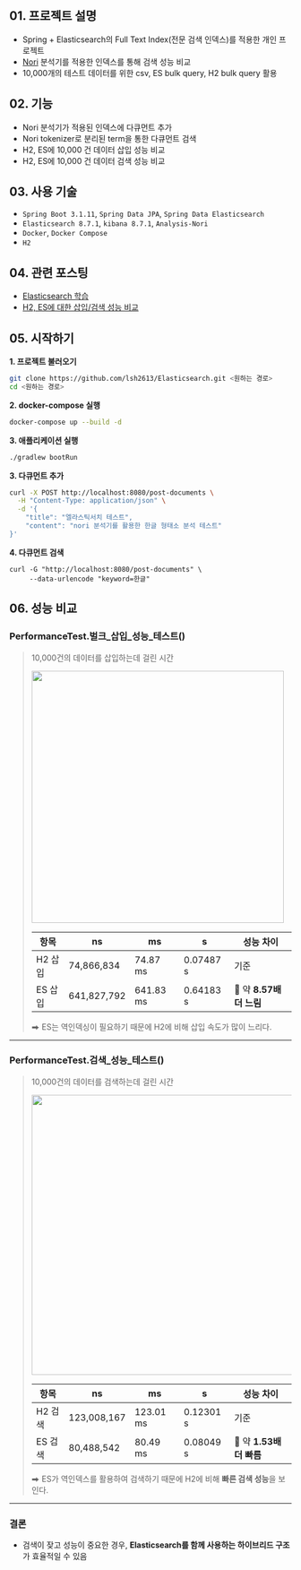 ## 01. 프로젝트 설명
- Spring + Elasticsearch의 Full Text Index(전문 검색 인덱스)를 적용한 개인 프로젝트
- [Nori](https://esbook.kimjmin.net/06-text-analysis/6.7-stemming/6.7.2-nori) 분석기를 적용한 인덱스를 통해 검색 성능 비교
- 10,000개의 테스트 데이터를 위한 csv, ES bulk query, H2 bulk query 활용

## 02. 기능
- Nori 분석기가 적용된 인덱스에 다큐먼트 추가 
- Nori tokenizer로 분리된 term을 통한 다큐먼트 검색
- H2, ES에 10,000 건 데이터 삽입 성능 비교 
- H2, ES에 10,000 건 데이터 검색 성능 비교

## 03. 사용 기술
- `Spring Boot 3.1.11`, `Spring Data JPA`, `Spring Data Elasticsearch`
- `Elasticsearch 8.7.1`, `kibana 8.7.1`, `Analysis-Nori`
- `Docker`, `Docker Compose`
- `H2`

## 04. 관련 포스팅
- [Elasticsearch 학습](https://lsh2613.tistory.com/265)
- [H2, ES에 대한 삽입/검색 성능 비교](https://lsh2613.tistory.com/266#6.%20Elasticsearch%EC%9D%98%20%EC%A0%84%EB%AC%B8%20%EA%B2%80%EC%83%89%20%EC%9D%B8%EB%8D%B1%EC%8A%A4%20vs%20H2%EC%9D%98%20LIKE%20%25%20%EC%84%B1%EB%8A%A5%20%EB%B9%84%EA%B5%90-1)

## 05. 시작하기
**1. 프로젝트 불러오기**
``` bash
git clone https://github.com/lsh2613/Elasticsearch.git <원하는 경로>
cd <원하는 경로>
```

**2. docker-compose 실행**<br>
``` bash
docker-compose up --build -d
```

**3. 애플리케이션 실행**<br>
``` bash
./gradlew bootRun
```

**3. 다큐먼트 추가**
``` bash
curl -X POST http://localhost:8080/post-documents \
  -H "Content-Type: application/json" \
  -d '{
    "title": "엘라스틱서치 테스트",
    "content": "nori 분석기를 활용한 한글 형태소 분석 테스트"
}'
```

**4. 다큐먼트 검색**
```
curl -G "http://localhost:8080/post-documents" \
     --data-urlencode "keyword=한글"
```    

## 06. 성능 비교

### PerformanceTest.벌크_삽입_성능_테스트()
> 10,000건의 데이터를 삽입하는데 걸린 시간
> 
> <img src="https://github.com/user-attachments/assets/6dcd5eef-645c-4303-b4c7-0933346fd56b" width="450" />
> 
> | 항목     | ns          | ms        | s          | 성능 차이                |
> |----------|-------------|------------|-------------|---------------------------|
> | H2 삽입  | 74,866,834  | 74.87 ms   | 0.07487 s   | 기준                      |
> | ES 삽입  | 641,827,792 | 641.83 ms  | 0.64183 s   | 🔽 약 **8.57배 더 느림**  |
>
> ⮕ ES는 역인덱싱이 필요하기 때문에 H2에 비해 삽입 속도가 많이 느리다.

---

### PerformanceTest.검색_성능_테스트()
> 10,000건의 데이터를 검색하는데 걸린 시간
> 
> <img src="https://github.com/user-attachments/assets/46d6a143-0ccc-459d-aac7-a673dd278edf" width="500" />
>
> | 항목     | ns          | ms        | s          | 성능 차이               |
> |----------|-------------|------------|-------------|--------------------------|
> | H2 검색  | 123,008,167 | 123.01 ms  | 0.12301 s   | 기준                     |
> | ES 검색  | 80,488,542  | 80.49 ms   | 0.08049 s   | 🔼 약 **1.53배 더 빠름**  |
>
> ⮕ ES가 역인덱스를 활용하여 검색하기 때문에 H2에 비해 **빠른 검색 성능**을 보인다.

---

### 결론
- 검색이 잦고 성능이 중요한 경우, **Elasticsearch를 함께 사용하는 하이브리드 구조**가 효율적일 수 있음